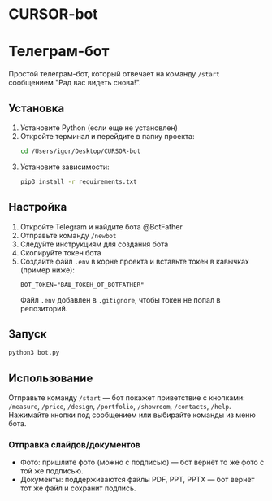 # CURSOR-bot

# Телеграм-бот

Простой телеграм-бот, который отвечает на команду `/start` сообщением "Рад вас видеть снова!".

## Установка

1. Установите Python (если еще не установлен)
2. Откройте терминал и перейдите в папку проекта:
   ```bash
   cd /Users/igor/Desktop/CURSOR-bot
   ```
3. Установите зависимости:
   ```bash
   pip3 install -r requirements.txt
   ```

## Настройка

1. Откройте Telegram и найдите бота @BotFather
2. Отправьте команду `/newbot`
3. Следуйте инструкциям для создания бота
4. Скопируйте токен бота
5. Создайте файл `.env` в корне проекта и вставьте токен в кавычках (пример ниже):
   ```env
   BOT_TOKEN="ВАШ_ТОКЕН_ОТ_BOTFATHER"
   ```
   Файл `.env` добавлен в `.gitignore`, чтобы токен не попал в репозиторий.

## Запуск

```bash
python3 bot.py
```

## Использование

Отправьте команду `/start` — бот покажет приветствие с кнопками:
`/measure`, `/price`, `/design`, `/portfolio`, `/showroom`, `/contacts`, `/help`.
Нажимайте кнопки под сообщением или выбирайте команды из меню бота.

### Отправка слайдов/документов
- Фото: пришлите фото (можно с подписью) — бот вернёт то же фото с той же подписью.
- Документы: поддерживаются файлы PDF, PPT, PPTX — бот вернёт тот же файл и сохранит подпись.
